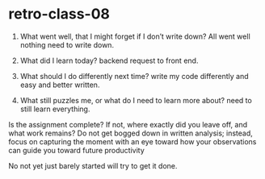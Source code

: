 # retro-class-08

1. What went well, that I might forget if I don’t write down?
  All went well nothing need to write down.

2. What did I learn today?
    backend request to front end.

3. What should I do differently next time?
  write my code differently and easy and better written.

4. What still puzzles me, or what do I need to learn more about?
  need to still learn everything.

Is the assignment complete? If not, where exactly did you leave off, and what work remains?
Do not get bogged down in written analysis; instead, focus on capturing the moment with an eye toward how your observations can guide you toward future productivity

No not yet just barely started will try to get it done.
